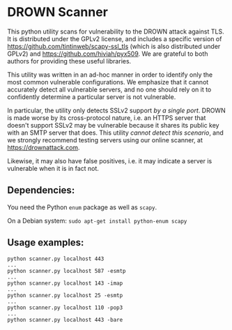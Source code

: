 DROWN Scanner
=============

This python utility scans for vulnerability to the DROWN attack against TLS.
It is distributed under the GPLv2 license, and includes a specific version of
https://github.com/tintinweb/scapy-ssl_tls (which is also distributed under GPLv2)
and
https://github.com/hiviah/pyx509.
We are grateful to both authors for providing these useful libraries.

This utility was written in an ad-hoc manner in order to identify
only the most common vulnerable configurations.
We emphasize that it cannot accurately detect all vulnerable servers,
and no one should rely on it to confidently determine a particular server is not vulnerable.

In particular, the utility only detects SSLv2 support *by a single port*.
DROWN is made worse by its cross-protocol nature, i.e.
an HTTPS server that doesn't support SSLv2 may be vulnerable
because it shares its public key with an SMTP server that does.
This utility *cannot detect this scenario*, and we strongly recommend
testing servers using our online scanner, at https://drownattack.com.

Likewise, it may also have false positives,
i.e. it may indicate a server is vulnerable when it is in fact not.

Dependencies:
--------------
You need the Python `enum` package as well as `scapy`.

On a Debian system: `sudo apt-get install python-enum scapy`

Usage examples:
---------------
```
python scanner.py localhost 443
...
python scanner.py localhost 587 -esmtp
...
python scanner.py localhost 143 -imap
...
python scanner.py localhost 25 -esmtp
...
python scanner.py localhost 110 -pop3
...
python scanner.py localhost 443 -bare
````
